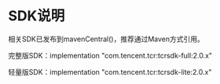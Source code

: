 # SDK说明

相关SDK已发布到mavenCentral()，推荐通过Maven方式引用。

完整版SDK：implementation "com.tencent.tcr:tcrsdk-full:2.0.x"

轻量版SDK：implementation "com.tencent.tcr:tcrsdk-lite:2.0.x"